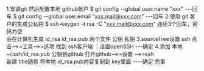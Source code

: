 
1.安装git 然后配置本地 github账户
	$ git config --global user.name "xxx" ---回车
	$ git config --global user.email "xxx.mail@xxx.com"   ---回车
2.使用 git 客户的生成公私钥
	$ ssh-keygen -t rsa -C "xxx.mail@xxx.com"
	连续3个回车，密码为空  
	会在计算机生成  id_rsa id_rsa.pub 两个文件 公钥 私钥
3.sourceTree设置 ssh
	点击-->>工具-->>选项   找到 ssh客户端 ：设置openSSH  ---确定
4.添加 本地~/.ssh/id_rsa.pub 公钥到github
	打开github-->>设置 -->>ssh  
	新建 title随意 将本地 id_rsa.pub内容复制到 key里面  ----确定 完事